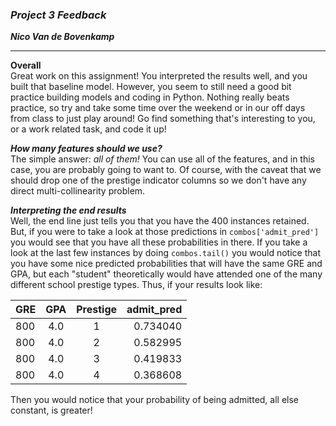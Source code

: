 ### ***Project 3 Feedback***

***Nico Van de Bovenkamp***

***

**Overall**  
Great work on this assignment! You interpreted the results well, and you built that baseline model. However, you seem to still need a good bit practice building models and coding in Python. Nothing really beats practice, so try and take some time over the weekend or in our off days from class to just play around! Go find something that's interesting to you, or a work related task, and code it up!

***How many features should we use?***  
The simple answer: *all of them!* You can use all of the features, and in this case, you are probably going to want to. Of course, with the caveat that we should drop one of the prestige indicator columns so we don't have any direct multi-collinearity problem.

***Interpreting the end results***  
Well, the end line just tells you that you have the 400 instances retained. But, if you were to take a look at those predictions in `combos['admit_pred']` you would see that you have all these probabilities in there. If you take a look at the  last few instances by doing `combos.tail()` you would notice that you have some nice predicted probabilities that will have the same GRE and GPA, but each "student" theoretically would have attended one of the many different school prestige types. Thus, if your results look like:

| GRE               |    GPA         |      Prestige     |  admit_pred        |
| -------------     |:-------------: |      :-----:      | -------------:     |
|    800            |   4.0          |     1             |     0.734040       |
|    800            |   4.0          |     2             |     0.582995       |
|    800            |   4.0          |     3             |     0.419833       |
|    800            |   4.0          |     4             |     0.368608       |

Then you would notice that your probability of being admitted, all else constant, is greater!
